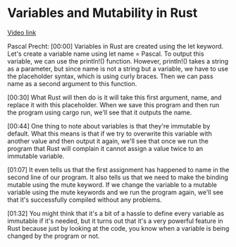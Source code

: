 # Variables and Mutability in Rust

[Video link](https://www.egghead.io/lessons/rust-variables-and-mutability-in-rust)

Pascal Precht: [00:00] Variables in Rust are created using the let keyword. Let's create a variable name using let name = Pascal. To output this variable, we can use the println!() function. However, println!() takes a string as a parameter, but since name is not a string but a variable, we have to use the placeholder syntax, which is using curly braces. Then we can pass name as a second argument to this function.

[00:30] What Rust will then do is it will take this first argument, name, and replace it with this placeholder. When we save this program and then run the program using cargo run, we'll see that it outputs the name.

[00:44] One thing to note about variables is that they're immutable by default. What this means is that if we try to overwrite this variable with another value and then output it again, we'll see that once we run the program that Rust will complain it cannot assign a value twice to an immutable variable.

[01:07] It even tells us that the first assignment has happened to name in the second line of our program. It also tells us that we need to make the binding mutable using the mute keyword. If we change the variable to a mutable variable using the mute keywords and we run the program again, we'll see that it's successfully compiled without any problems.

[01:32] You might think that it's a bit of a hassle to define every variable as immutable if it's needed, but it turns out that it's a very powerful feature in Rust because just by looking at the code, you know when a variable is being changed by the program or not.
